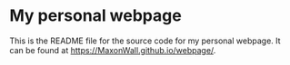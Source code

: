 # My personal webpage

This is the README file for the source code for my personal webpage. It can be found at <https://MaxonWall.github.io/webpage/>. 

